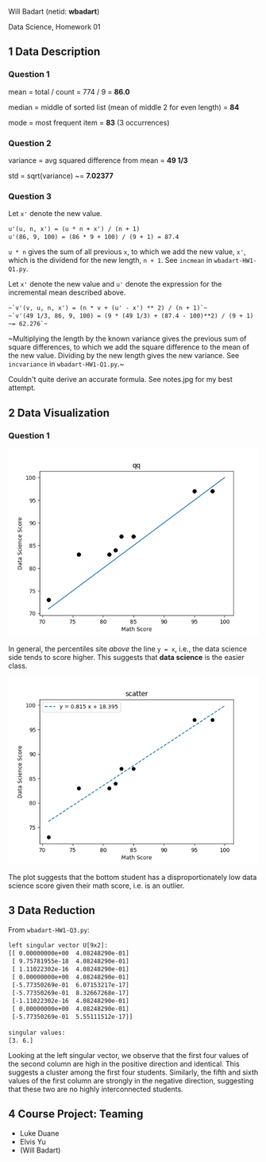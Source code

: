Will Badart (netid: **wbadart**)

Data Science, Homework 01

## 1 Data Description

### Question 1

mean = total / count = 774 / 9 = **86.0**

median = middle of sorted list (mean of middle 2 for even length) = **84**

mode = most frequent item = **83** (3 occurrences)

### Question 2

variance = avg squared difference from mean = **49 1/3**

std = sqrt(variance) ~= **7.02377**

### Question 3

Let `x'` denote the new value.

    u'(u, n, x') = (u * n + x') / (n + 1)
    u'(86, 9, 100) = (86 * 9 + 100) / (9 + 1) = 87.4

`u * n` gives the sum of all previous `x`, to which we add the new value, `x'`,
which is the dividend for the new length, `n + 1`. See `incmean` in
`wbadart-HW1-Q1.py`.

Let `x'` denote the new value and `u'` denote the expression for the
incremental mean described above.

    ~`v'(v, u, n, x') = (n * v + (u' - x') ** 2) / (n + 1)`~
    ~`v'(49 1/3, 86, 9, 100) = (9 * (49 1/3) + (87.4 - 100)**2) / (9 + 1) ~= 62.276`~

~Multiplying the length by the known variance gives the previous sum of square
differences, to which we add the square difference to the mean of the new value.
Dividing by the new length gives the new variance. See `incvariance` in
`wbadart-HW1-Q1.py`.~

Couldn't quite derive an accurate formula. See notes.jpg for my best attempt.


## 2 Data Visualization

### Question 1

![Q-Q plot](./qq.png)

In general, the percentiles site *above* the line `y = x`, i.e., the data
science side tends to score higher. This suggests that **data science** is the
easier class.

![Scatter plot](./scatter.png)

The plot suggests that the bottom student has a disproportionately low data
science score given their math score, i.e. is an outlier.


## 3 Data Reduction

From `wbadart-HW1-Q3.py`:

    left singular vector U[9x2]:
    [[ 0.00000000e+00  4.08248290e-01]
     [ 9.75781955e-18  4.08248290e-01]
     [ 1.11022302e-16  4.08248290e-01]
     [ 0.00000000e+00  4.08248290e-01]
     [-5.77350269e-01  6.07153217e-17]
     [-5.77350269e-01  8.32667268e-17]
     [-1.11022302e-16  4.08248290e-01]
     [ 0.00000000e+00  4.08248290e-01]
     [-5.77350269e-01  5.55111512e-17]]

    singular values:
    [3. 6.]

Looking at the left singular vector, we observe that the first four values of
the second column are high in the positive direction and identical. This
suggests a cluster among the first four students. Similarly, the fifth and
sixth values of the first column are strongly in the negative direction,
suggesting that these two are no highly interconnected students.


## 4 Course Project: Teaming

- Luke Duane
- Elvis Yu
- (Will Badart)
